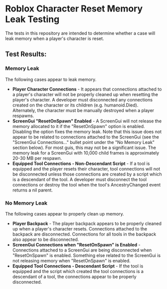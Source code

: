 # Roblox Character Reset Memory Leak Testing

The tests in this repository are intended to determine whether a case will leak memory when a player's character is reset.

## Test Results:

### Memory Leak
The following cases appear to leak memory.
* **Player Character Connections** - It appears that connections attached to a player's character will not be properly cleaned up when resetting the player's character.  A developer must disconnected any connections created on the character or its children (e.g. humanoid.Died).  Alternately, the character must be manually destroyed when a player respawns.
* **ScreenGui "ResetOnSpawn" Enabled** - A ScreenGui will not release the memory allocated to it if the "ResetOnSpawn" option is enabled.  Disabling the option fixes the memory leak.  Note that this issue does not appear to be related to connections attached to the ScreenGui (see the "ScreenGui Connections..." bullet point under the "No Memory Leak" section below).  For most guis, this may not be a significant issue.  The memory leak for a ScreenGui with 10,000 child frames is approximately 20-30 MB per respawn.
* **Equipped Tool Connections - Non-Descendant Script** - If a tool is equipped and the player resets their character, tool connections will not be disconnected unless those connections are created by a script which is a descendant of the tool.  A developer must disconnect the tool connections or destroy the tool when the tool's AncestryChanged event returns a nil parent.


### No Memory Leak
The following cases appear to properly clean up memory.
* **Player Backpack** - The player backpack appears to be properly cleaned up when a player's character resets.  Connections attached to the backpack are disconnected.  Connections for all tools in the backpack also appear to be disconnected.
* **ScreenGui Connections when "ResetOnSpawn" is Enabled** - Connections attached to a ScreenGui are being disconnected when "ResetOnSpawn" is enabled.  Something else related to the ScreenGui is not releasing memory when "ResetOnSpawn" is enabled.
* **Equipped Tool Connections - Descendant Script** - If the tool is equipped and the script which created the tool connections is a descendant of a tool, the connections appear to be properly disconnected.
